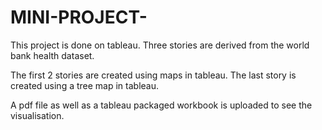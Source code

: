 # MINI-PROJECT-
This project is done on tableau.
Three stories are derived from the world bank health dataset.

The first 2 stories are created using maps in tableau. The last story is created using a tree map in tableau.

A pdf file as well as a tableau packaged workbook is uploaded to see the visualisation. 
